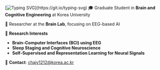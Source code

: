 [![Typing SVG](https://readme-typing-svg.demolab.com?font=Fira+Code&weight=500&size=16&pause=1000&color=F7B1B1&width=435&lines=%F0%9F%91%8B%F0%9F%8F%BB+Hi%2C+I'm+Jeong+Yun+!!)](https://git.io/typing-svg)
🎓 Graduate Student in **Brain and Cognitive Engineering** at Korea University

🧪 Researcher at the **Brain Lab**, focusing on EEG-based AI

🔬 **Research Interests**
- **Brain-Computer Interfaces (BCI) using EEG**  
- **Sleep Staging and Cognitive Neuroscience**  
- **Self-Supervised and Representation Learning for Neural Signals**

📧 **Contact**: chajy1212@korea.ac.kr 

<!--
**chajy1212/chajy1212** is a ✨ _special_ ✨ repository because its `README.md` (this file) appears on your GitHub profile.

Here are some ideas to get you started:

- 🔭 I’m currently working on ...
- 🌱 I’m currently learning ...
- 👯 I’m looking to collaborate on ...
- 🤔 I’m looking for help with ...
- 💬 Ask me about ...
- 📫 How to reach me: ...
- 😄 Pronouns: ...
- ⚡ Fun fact: ...
-->
